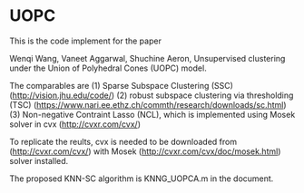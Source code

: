 # UOPC
This is the code implement for the paper

Wenqi Wang, Vaneet Aggarwal, Shuchine Aeron, Unsupervised clustering under the Union of Polyhedral Cones (UOPC) model.

The comparables are 
(1) Sparse Subspace Clustering (SSC)  
	(http://vision.jhu.edu/code/)
(2) robust subspace clustering via thresholding (TSC) 
	(https://www.nari.ee.ethz.ch/commth/research/downloads/sc.html)
(3) Non-negative Contraint Lasso (NCL), which is implemented using Mosek solver in cvx
	(http://cvxr.com/cvx/)

To replicate the reults, cvx is needed to be downloaded from (http://cvxr.com/cvx/) with Mosek (http://cvxr.com/cvx/doc/mosek.html) solver installed. 

The proposed KNN-SC algorithm is KNNG_UOPCA.m in the document.